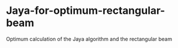 # Jaya-for-optimum-rectangular-beam
Optimum calculation of the Jaya algorithm and the rectangular beam
